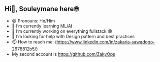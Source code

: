 ## Hi👋, Souleymane here🤓  
- 😄 Pronouns: He/Him
- 🌱 I’m currently learning ML/AI
- 🔭 I’m currently working on everything fullstack 😄
- 🤔 I’m looking for help with Design pattern and best practices
- 📫 How to reach me: (https://www.linkedin.com/in/zakaria-sawadogo-2678812b5/)
- My second account is https://github.com/ZakyOps

